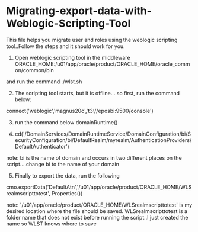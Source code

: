 # Migrating-export-data-with-Weblogic-Scripting-Tool

This file helps you migrate user and roles using the weblogic scripting tool..Follow the steps and it should work for you.



1. Open weblogic scripting tool in the middleware ORACLE_HOME:/u01/app/oracle/product/ORACLE_HOME/oracle_common/common/bin

and run the command ./wlst.sh

2. The scripting tool starts, but it is offline....so first, run the command below:

connect('weblogic','magnus20c','t3://eposbi:9500/console')

3. run the command below
      domainRuntime()

4. cd('/DomainServices/DomainRuntimeService/DomainConfiguration/bi/SecurityConfiguration/bi/DefaultRealm/myrealm/AuthenticationProviders/DefaultAuthenticator')


note: bi is the name of domain and occurs in two different places on the script....change bi to the name of your domain

5. Finally to export the data, run the  following

cmo.exportData('DefaultAtn','/u01/app/oracle/product/ORACLE_HOME/WLSrealmscripttotest', Properties())

note: '/u01/app/oracle/product/ORACLE_HOME/WLSrealmscripttotest' is my desired location where the file should be saved. WLSrealmscripttotest is a folder name that does not exist before running the script..I just created the name so WLST knows where to save 
